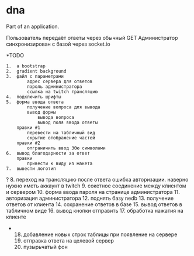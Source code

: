 # dna
Part of an application.


Пользователь передаёт ответы через обычный GET
Администратор синхронизирован с базой через socket.io

*TODO

	1.	a bootstrap
	2.	gradient background
	3.	файл с параметрами
			адрес сервера для ответов
			пароль администратора
			ссылка на twitch трансляцию
	4.	подключить шрифты
	5.	форма ввода ответа
			получение вопроса для вывода
			вывод формы
				вывода вопроса
				вывод поля ввода ответы
		правки #1
			перевести на табличный вид
			скрытие отображение частей
		правки #2
			отграничить ввод 30ю символами
	6.	вывод благодарности за ответ
		правки
			привести к виду из макета
	7. 	вывести логотип
?	8.	переход на трансляцию после ответа
			ошибка авторизации. наверно нужно иметь аккаунт в twitch
	9.	сокетное соединение между клиентом и сервером
	10.	форма ввода пароля на странице администратора
	11.	авторизация администратора
	12.	поднять базу nedb
	13.	получение ответов от клиента
	14.	сохранение ответов в базе
	15.	вывод ответов в табличном виде
	16.	вывод кнопки отправить
	17.	обработка нажатия на клиенте
*	18. добавление новых строк таблицы при появление на сервере
	19. отправка ответа на целевой сервер
	20. пузырьчатый фон